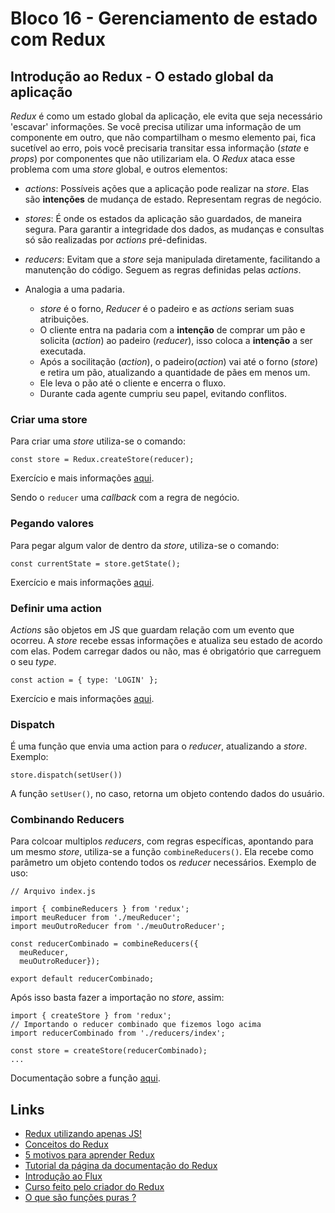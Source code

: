 # Bloco 16 - Gerenciamento de estado com Redux

## Introdução ao Redux - O estado global da aplicação

*Redux* é como um estado global da aplicação, ele evita que seja necessário 'escavar' informações. Se você precisa utilizar uma informação de um componente em outro, que não compartilham o mesmo elemento pai, fica sucetível ao erro, pois você precisaria transitar essa informação (*state* e *props*) por componentes que não utilizariam ela. O *Redux* ataca esse problema com uma *store* global, e outros elementos:

- *actions*: Possíveis ações que a aplicação pode realizar na *store*. Elas são **intenções** de mudança de estado. Representam regras de negócio.
- *stores*: É onde os estados da aplicação são guardados, de maneira segura. Para garantir a integridade dos dados, as mudanças e consultas só são realizadas por *actions* pré-definidas. 
- *reducers*: Evitam que a *store* seja manipulada diretamente, facilitando a manutenção do código. Seguem as regras definidas pelas *actions*.

- Analogia a uma padaria.
  - *store* é o forno, *Reducer* é o padeiro e as *actions* seriam suas atribuições.
  - O cliente entra na padaria com a **intenção** de comprar um pão e solicita (*action*) ao padeiro (*reducer*), isso coloca a **intenção** a ser executada.
  - Após a socilitação (*action*), o padeiro(*action*) vai até o forno (*store*) e retira um pão, atualizando a quantidade de pães em menos um.
  - Ele leva o pão até o cliente e encerra o fluxo.
  - Durante cada agente cumpriu seu papel, evitando conflitos.

### Criar uma store

Para criar uma *store* utiliza-se o comando:

```
const store = Redux.createStore(reducer);
```

Exercício e mais informações [aqui](https://www.freecodecamp.org/learn/front-end-libraries/redux/create-a-redux-store?messages=success%5B0%5D%3Dflash.signin-success).

Sendo o `reducer` uma *callback* com a regra de negócio.

### Pegando valores

Para pegar algum valor de dentro da *store*, utiliza-se o comando:

```
const currentState = store.getState();
```

Exercício e mais informações [aqui](https://www.freecodecamp.org/learn/front-end-libraries/redux/get-state-from-the-redux-store).

### Definir uma action

*Actions* são objetos em JS que guardam relação com um evento que ocorreu. A *store* recebe essas informações e atualiza seu estado de acordo com elas. Podem carregar dados ou não, mas é obrigatório que carreguem o seu *type*.

```
const action = { type: 'LOGIN' };
```

Exercício e mais informações [aqui](https://www.freecodecamp.org/learn/front-end-libraries/redux/define-a-redux-action).

### Dispatch

É uma função que envia uma action para o *reducer*, atualizando a *store*. Exemplo:

```
store.dispatch(setUser())
```

A função `setUser()`, no caso, retorna um objeto contendo dados do usuário.

### Combinando Reducers

Para colcoar multiplos *reducers*, com regras específicas, apontando para um mesmo *store*, utiliza-se a função `combineReducers()`. Ela recebe como parâmetro um objeto contendo todos os *reducer* necessários. Exemplo de uso:

```
// Arquivo index.js

import { combineReducers } from 'redux';
import meuReducer from './meuReducer';
import meuOutroReducer from './meuOutroReducer';

const reducerCombinado = combineReducers({
  meuReducer,
  meuOutroReducer});

export default reducerCombinado;
```

Após isso basta fazer a importação no *store*, assim:

```
import { createStore } from 'redux';
// Importando o reducer combinado que fizemos logo acima
import reducerCombinado from './reducers/index';

const store = createStore(reducerCombinado);
...
```

Documentação sobre a função [aqui](https://redux.js.org/api/combinereducers/).

## Links

- [Redux utilizando apenas JS!](https://medium.com/jaguaribetech/introdu%C3%A7%C3%A3o-ao-redux-usando-apenas-javascript-6d6d55bd9be4)
- [Conceitos do Redux](https://alligator.io/redux/redux-intro/)
- [5 motivos para aprender Redux](https://blog.getty.io/5-motivos-para-aprender-redux-6ac730f3f1f2)
- [Tutorial da página da documentação do Redux](https://redux.js.org/basics/basic-tutorial)
- [Introdução ao Flux](https://www.freecodecamp.org/news/an-introduction-to-the-flux-architectural-pattern-674ea74775c9/)
- [Curso feito pelo criador do Redux](https://egghead.io/courses/getting-started-with-redux)
- [O que são funções puras ?](https://www.freecodecamp.org/news/why-redux-needs-reducers-to-be-pure-functions-d438c58ae468/)
